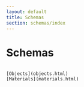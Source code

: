 ```yaml
---
layout: default
title: Schemas
section: schemas/index
---
```

# Schemas
~~~

[Objects](objects.html)
[Materials](materials.html)

